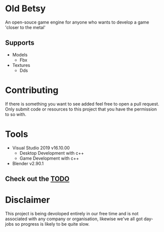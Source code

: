 # Old Betsy
An open-souce game engine for anyone who wants to develop a game 'closer to the metal'

## Supports
- Models
  - Fbx
- Textures
  - Dds

# Contributing
If there is something you want to see added feel free to open a pull request.
Only submit code or resources to this project that you have the permission to so with.

# Tools
- Visual Studio 2019 v16.10.00
  - Desktop Development with c++
  - Game Development with c++
- Blender v2.90.1

## Check out the [TODO](TODO.md)

# Disclaimer
This project is being devoloped entirely in our free time and is not associated with any company or organisation, likewise we've all got day-jobs so progress is likely to be quite slow.
